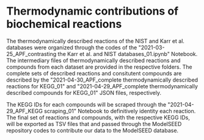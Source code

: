 # Thermodynamic contributions of biochemical reactions
The thermodynamically described reactions of the NIST and Karr et al. databases were organized through the codes of the "2021-03-25_APF_contrasting the Karr et al. and NIST databases_01.ipynb" Notebook. The intermediary files of thermodynamically described reactions and compounds from each dataset are provided in the respective folders. The complete sets of described reactions and consitutent compounds are described by the "2021-04-30_APF_complete thermodynamically described reactions for KEGG_01" and "2021-04-29_APF_complete thermodynamically described compounds for KEGG_01" JSON files, respectively.

The KEGG IDs for each compounds will be scraped through the "2021-04-29_APF_KEGG scraping_01" Notebook to definitively identity each reaction. The final set of reactions and compounds, with the respective KEGG IDs, will be exported as TSV files that and passed through the ModelSEED repository codes to contribute our data to the ModelSEED database.  
